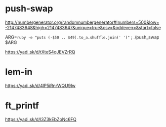 # push-swap
http://numbergenerator.org/randomnumbergenerator#!numbers=500&low=-2147483648&high=2147483647&unique=true&csv=&oddeven=&start=false

ARG=`ruby -e "puts (-$50 .. $49).to_a.shuffle.join(' ')"` ; ./push_swap $ARG

https://yadi.sk/d/tXteS4qJEVZrRQ

# lem-in
https://yadi.sk/d/4lP5iRnrWQU9Iw

# ft_printf
https://yadi.sk/d/l3Z3kEbZoNc6FQ
